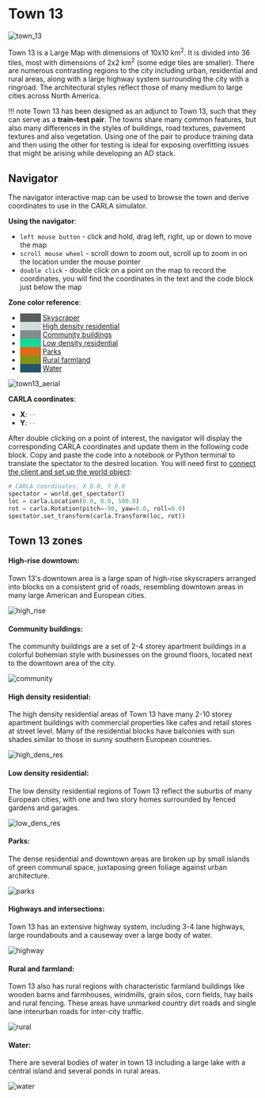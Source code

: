 # Town 13

![town_13](../img/catalogue/maps/town13/town13montage.webp)

Town 13 is a Large Map with dimensions of 10x10 km<sup>2</sup>. It is divided into 36 tiles, most with dimensions of 2x2 km<sup>2</sup> (some edge tiles are smaller). There are numerous contrasting regions to the city including urban, residential and rural areas, along with a large highway system surrounding the city with a ringroad. The architectural styles reflect those of many medium to large cities across North America.  

!!! note
    Town 13 has been designed as an adjunct to Town 13, such that they can serve as a __train-test pair__. The towns share many common features, but also many differences in the styles of buildings, road textures, pavement textures and also vegetation. Using one of the pair to produce training data and then using the other for testing is ideal for exposing overfitting issues that might be arising while developing an AD stack.

## Navigator

The navigator interactive map can be used to browse the town and derive coordinates to use in the CARLA simulator.

__Using the navigator__:

* `left mouse button` - click and hold, drag left, right, up or down to move the map
* `scroll mouse wheel` - scroll down to zoom out, scroll up to zoom in on the location under the mouse pointer
* `double click` - double click on a point on the map to record the coordinates, you will find the coordinates in the text and the code block just below the map

__Zone color reference__:

* <span style="color:#595d5e; background-color:#595d5e;">&nbsp</span>   [Skyscraper](#high-rise-downtown)
* <span style="color:#d2dddc; background-color:#d2dddc;">&nbsp</span>   [High density residential](#high-density-residential)
* <span style="color:#838c8b; background-color:#838c8b;">&nbsp</span>   [Community buildings](#community-buildings)
* <span style="color:#17d894; background-color:#17d894;">&nbsp</span>   [Low density residential](#low-density-residential)
* <span style="color:#df6a19; background-color:#df6a19;">&nbsp</span>   [Parks](#parks)
* <span style="color:#839317; background-color:#839317;">&nbsp</span>   [Rural farmland](#rural-and-farmland)
* <span style="color:#265568; background-color:#265568;">&nbsp</span>   [Water](#water)



![town13_aerial](../img/catalogue/maps/town13/town13roadrunner.webp#map)


__CARLA coordinates__: 

* __X__:  <span id="carlacoord_x" style="animation: fadeMe 2s;">--</span>
* __Y__:  <span id="carlacoord_y" style="animation: fadeMe 2s;">--</span>


After double clicking on a point of interest, the navigator will display the corresponding CARLA coordinates and update them in the following code block. Copy and paste the code into a notebook or Python terminal to translate the spectator to the desired location. You will need first to [connect the client and set up the world object](tuto_first_steps.md#launching-carla-and-connecting-the-client):

```py
# CARLA coordinates: X 0.0, Y 0.0
spectator = world.get_spectator()
loc = carla.Location(0.0, 0.0, 500.0)
rot = carla.Rotation(pitch=-90, yaw=0.0, roll=0.0)
spectator.set_transform(carla.Transform(loc, rot))
```
## Town 13 zones

#### High-rise downtown:

Town 13's downtown area is a large span of high-rise skyscrapers arranged into blocks on a consistent grid of roads, resembling downtown areas in many large American and European cities.

![high_rise](../img/catalogue/maps/town13/high_rise.webp)

#### Community buildings:

The community buildings are a set of 2-4 storey apartment buildings in a colorful bohemian style with businesses on the ground floors, located next to the downtown area of the city.

![community](../img/catalogue/maps/town13/community.webp)

#### High density residential:

The high density residential areas of Town 13 have many 2-10 storey apartment buildings with commercial properties like cafes and retail stores at street level. Many of the residential blocks have balconies with sun shades similar to those in sunny southern European countries.

![high_dens_res](../img/catalogue/maps/town13/high_dens_res.webp)

#### Low density residential:

The low density residential regions of Town 13 reflect the suburbs of many European cities, with one and two story homes surrounded by fenced gardens and garages.

![low_dens_res](../img/catalogue/maps/town13/low_dens_res.webp)

#### Parks:

The dense residential and downtown areas are broken up by small islands of green communal space, juxtaposing green foliage against urban architecture.

![parks](../img/catalogue/maps/town13/parks.webp)

#### Highways and intersections:

Town 13 has an extensive highway system, including 3-4 lane highways, large roundabouts and a causeway over a large body of water.

![highway](../img/catalogue/maps/town13/highway.webp)

#### Rural and farmland:

Town 13 also has rural regions with characteristic farmland buildings like wooden barns and farmhouses, windmills, grain silos, corn fields, hay bails and rural fencing. These areas have unmarked country dirt roads and single lane interurban roads for inter-city traffic.

![rural](../img/catalogue/maps/town13/rural.webp)

#### Water:

There are several bodies of water in town 13 including a large lake with a central island and several ponds in rural areas. 

![water](../img/catalogue/maps/town13/water.webp)

<style>
@keyframes fadeMe {
  from {
    color: #77aaff;
  }
  to {
    color: #000000;
  }
}

</style>
<script>
window.addEventListener('load', function () {

    var text_coord_x = document.getElementById("carlacoord_x")
    var text_coord_y = document.getElementById("carlacoord_y")
    const code_coords = document.getElementsByClassName("hljs-number")
    const code_comment = document.getElementsByClassName("hljs-comment")
  
    const image = document.querySelector('[src$="map"]');
    const canv = document.createElement('canvas');

    canv.setAttribute('height', image.height)
    canv.setAttribute('width', image.width)
    image.parentNode.replaceChild(canv, image)

    var state = {mDown: false, button: 0, lastX: 0, lastY:0, canvX: 0, canvY: 0, zoom: 1.0, mdownX: 0, mdownY: 0, pX: 0.5, pY: 0.5, dblClick: false, listObj: false, touch: false}

    ctx = canv.getContext('2d')
    ctx.drawImage(image, 0, 0, canv.width, canv.height)

    canv.addEventListener('mousemove', (event) => {
        dX = event.clientX - state.lastX
        dY = event.clientY - state.lastY
        state.lastX = event.clientX
        state.lastY = event.clientY

        if(state.mDown && state.button == 0) {
            state.canvX += dX
            state.canvY += dY
            ctx.clearRect(0, 0, canv.width, canv.height)
            ctx.drawImage(image,  state.canvX, state.canvY, canv.width * state.zoom, canv.height * state.zoom)
            state.touch = true;
        }
    })

    canv.addEventListener('mousedown', (event) => {

        state.button = event.button;
        state.mDown = true;
        state.touch = true;

        var rect = canv.getBoundingClientRect();
            
        state.mdownX = event.clientX - rect.left;
        state.mdownY = event.clientY - rect.top;

        state.pX = (state.mdownX - state.canvX) / (canv.width * state.zoom);
        state.pY = (state.mdownY - state.canvY) / (canv.height * state.zoom);
    })

    canv.addEventListener('mouseup', (event) => {
        state.mDown = false;
    })

    canv.addEventListener('wheel', (event) => {
        
        state.mDown = false;

        var rect = canv.getBoundingClientRect();

        dX = event.clientX - rect.left;
        dY = event.clientY - rect.top;

        state.pX = (dX - state.canvX) / (canv.width * state.zoom);
        state.pY = (dY - state.canvY) / (canv.height * state.zoom);

        if(state.touch){
            event.preventDefault();
            if(event.wheelDelta > 0){
                state.zoom *= 1.15 
            } else {
               state.zoom *= 0.85
            }

            if(state.zoom < 1.0){state.zoom = 1.0;}
            if(state.zoom > 30.0){state.zoom = 30.0}

            ctx.clearRect(0, 0, canv.width, canv.height)

            state.canvX = - canv.width * state.zoom * state.pX + dX;
            state.canvY = - canv.height * state.zoom * state.pY + dY;

            ctx.drawImage(image,  state.canvX, state.canvY, canv.width * state.zoom, canv.height * state.zoom);
        }
        
    })

    canv.addEventListener('dblclick', (event) => {
        
        text_coord_x = document.getElementById("carlacoord_x")
        text_coord_y = document.getElementById("carlacoord_y")

        const carlaX = 10482.4274 * state.pX + -5.39801455 * state.pY - 5673.07949;
        const carlaY = 5.39801455 * state.pX + 10482.4274 * state.pY - 2885.15738;

        code_coords[0].textContent = carlaX.toFixed(1)
        code_coords[1].textContent = carlaY.toFixed(1)
        code_comment[0].textContent = "# CARLA coordinates - X: " + carlaX.toFixed(1) + " Y: " + carlaY.toFixed(1)

        var newX = text_coord_x.cloneNode(true)
        var newY = text_coord_y.cloneNode(true)

        newX.textContent = carlaX.toFixed(1)
        newY.textContent = carlaY.toFixed(1)

        var parentX = text_coord_x.parentNode
        var parentY = text_coord_y.parentNode

        parentX.replaceChild(newX, text_coord_x);
        parentY.replaceChild(newY, text_coord_y);

        console.log(state.pX + ", " + state.pY)

    })

})
</script>

